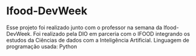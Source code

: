 # Ifood-DevWeek
Esse projeto foi realizado junto com o professor na semana da Ifood-DevWeek. Foi realizado pela DIO em parceria com o IFOOD integrando os estudos da Ciências de dados com a Inteligência Artificial. Linguagem de programação usada: Python
